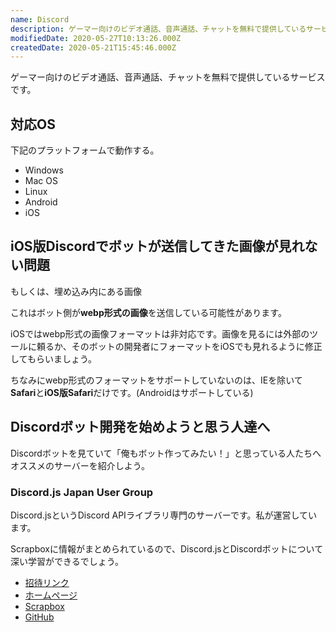 ```yaml
---
name: Discord
description: ゲーマー向けのビデオ通話、音声通話、チャットを無料で提供しているサービス
modifiedDate: 2020-05-27T10:13:26.000Z
createdDate: 2020-05-21T15:45:46.000Z
---
```


ゲーマー向けのビデオ通話、音声通話、チャットを無料で提供しているサービスです。

## 対応OS

下記のプラットフォームで動作する。

- Windows
- Mac OS
- Linux
- Android
- iOS

## iOS版Discordでボットが送信してきた画像が見れない問題

もしくは、埋め込み内にある画像

これはボット側が**webp形式の画像**を送信している可能性があります。

iOSではwebp形式の画像フォーマットは非対応です。画像を見るには外部のツールに頼るか、そのボットの開発者にフォーマットをiOSでも見れるように修正してもらいましょう。

ちなみにwebp形式のフォーマットをサポートしていないのは、IEを除いて**Safari**と**iOS版Safari**だけです。(Androidはサポートしている)

## Discordボット開発を始めようと思う人達へ

Discordボットを見ていて「俺もボット作ってみたい！」と思っている人たちへオススメのサーバーを紹介しよう。

### Discord.js Japan User Group

Discord.jsというDiscord APIライブラリ専門のサーバーです。私が運営しています。

Scrapboxに情報がまとめられているので、Discord.jsとDiscordボットについて深い学習ができるでしょう。

- [招待リンク](https://discord.gg/4tpD3TY)
- [ホームページ](https://discordjs-japan.org)
- [Scrapbox](https://scrapbox.io/discordjs-japan/)
- [GitHub](https://github.com/discordjs-japan)

